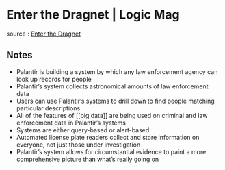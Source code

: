 # Enter the Dragnet | Logic Mag

source
: [Enter the Dragnet](https://logicmag.io/commons/enter-the-dragnet/)


## Notes

-   Palantir is building a system by which any law enforcement agency can look up records for people
-   Palantir&rsquo;s system collects astronomical amounts of law enforcement data
-   Users can use Palantir&rsquo;s systems to drill down to find people matching particular descriptions
-   All of the features of [[big data]] are being used on criminal and law enforcement data in Palantir&rsquo;s systems
-   Systems are either query-based or alert-based
-   Automated license plate readers collect and store information on everyone, not just those under investigation
-   Palantir&rsquo;s system allows for circumstantial evidence to paint a more comprehensive picture than what&rsquo;s really going on
